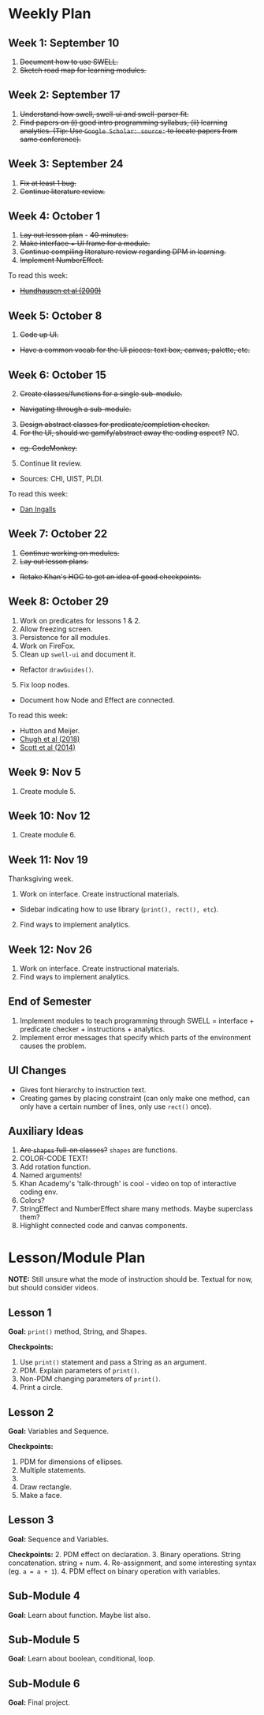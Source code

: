 # Weekly Plan

## Week 1: September 10
1. ~~Document how to use SWELL.~~
2. ~~Sketch road map for learning modules.~~

## Week 2: September 17
1. ~~Understand how swell, swell-ui and swell-parser fit.~~
2. ~~Find papers on (i) good intro programming syllabus, (ii) learning analytics. (Tip: Use `Google Scholar: source:` to locate papers from same conference).~~

## Week 3: September 24
1. ~~Fix at least 1 bug.~~
3. ~~Continue literature review.~~

## Week 4: October 1
1. ~~Lay out lesson plan~~ - ~~40 minutes.~~
2. ~~Make interface + UI frame for a module.~~
4. ~~Continue compiling literature review regarding DPM in learning.~~
5. ~~Implement NumberEffect.~~

To read this week:
- [~~Hundhausen et al (2009)~~](http://citeseerx.ist.psu.edu/viewdoc/download?doi=10.1.1.128.4081&rep=rep1&type=pdf)

## Week 5: October 8
1. ~~Code up UI.~~
- ~~Have a common vocab for the UI pieces: text box, canvas, palette, etc.~~

## Week 6: October 15
2. ~~Create classes/functions for a single sub-module.~~
- ~~Navigating through a sub-module.~~
3. ~~Design abstract classes for predicate/completion checker.~~
4. ~~For the UI, should we gamify/abstract away the coding aspect?~~ NO.
- ~~eg. CodeMonkey.~~
5. Continue lit review.
- Sources: CHI, UIST, PLDI.

To read this week:
- [Dan Ingalls](https://www.youtube.com/watch?v=QTJRwKOFddc&feature=youtu.be)

## Week 7: October 22
1. ~~Continue working on modules.~~
2. ~~Lay out lesson plans.~~
- ~~Retake Khan's HOC to get an idea of good checkpoints.~~

## Week 8: October 29
1. Work on predicates for lessons 1 & 2.
2. Allow freezing screen.
3. Persistence for all modules.
6. Work on FireFox.
4. Clean up `swell-ui` and document it.
- Refactor `drawGuides()`.
5. Fix loop nodes.
- Document how Node and Effect are connected.

To read this week:
- Hutton and Meijer.
- [Chugh et al (2018)](http://lara.epfl.ch/~kuncak/papers/MayerETAL18BidirectionalEvaluation.pdf)
- [Scott et al (2014)](https://groups.csail.mit.edu/mug/pubs/Scott2014DirectManipulation.pdf)

## Week 9: Nov 5
1. Create module 5.

## Week 10: Nov 12
1. Create module 6.

## Week 11: Nov 19
Thanksgiving week.
1. Work on interface. Create instructional materials.
- Sidebar indicating how to use library (`print(), rect(), etc`).
2. Find ways to implement analytics.

## Week 12: Nov 26
1. Work on interface. Create instructional materials.
2. Find ways to implement analytics.

## End of Semester
1. Implement modules to teach programming through SWELL = interface + predicate checker + instructions + analytics.
2. Implement error messages that specify which parts of the environment causes the problem.

## UI Changes
- Gives font hierarchy to instruction text.
- Creating games by placing constraint (can only make one method, can only have a certain number of lines, only use `rect()` once).

## Auxiliary Ideas
1. ~~Are `shapes` full-on classes?~~ `shapes` are functions.
21. COLOR-CODE TEXT!
14. Add rotation function.
16. Named arguments!
17. Khan Academy's 'talk-through' is cool - video on top of interactive coding env.
18. Colors?
19. StringEffect and NumberEffect share many methods. Maybe superclass them?
20. Highlight connected code and canvas components.

# Lesson/Module Plan
**NOTE:** Still unsure what the mode of instruction should be. Textual for now, but should consider videos.

## Lesson 1

**Goal:** `print()` method, String, and Shapes.

**Checkpoints:**
1. Use `print()` statement and pass a String as an argument.
2. PDM. Explain parameters of `print()`.
3. Non-PDM changing parameters of `print()`.
4. Print a circle.

## Lesson 2

**Goal:** Variables and Sequence.

**Checkpoints:**
1. PDM for dimensions of ellipses.
2. Multiple statements.
3.
4. Draw rectangle.
5. Make a face.

## Lesson 3

**Goal:** Sequence and Variables.

**Checkpoints:**
2. PDM effect on declaration.
3. Binary operations. String concatenation. string + num.
4. Re-assignment, and some interesting syntax (eg. `a = a + 1`).
4. PDM effect on binary operation with variables.

## Sub-Module 4

**Goal:** Learn about function. Maybe list also.

## Sub-Module 5

**Goal:** Learn about boolean, conditional, loop.

## Sub-Module 6

**Goal:** Final project.
